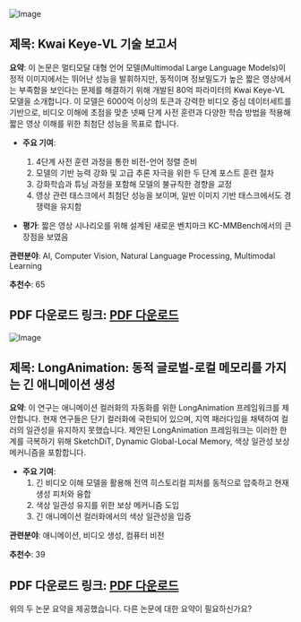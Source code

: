![Image](https://cdn-thumbnails.huggingface.co/social-thumbnails/papers/2507.01949.png)
## 제목: Kwai Keye-VL 기술 보고서

**요약**: 이 논문은 멀티모달 대형 언어 모델(Multimodal Large Language Models)이 정적 이미지에서는 뛰어난 성능을 발휘하지만, 동적이며 정보밀도가 높은 짧은 영상에서는 부족함을 보인다는 문제를 해결하기 위해 개발된 80억 파라미터의 Kwai Keye-VL 모델을 소개합니다. 이 모델은 6000억 이상의 토큰과 강력한 비디오 중심 데이터세트를 기반으로, 비디오 이해에 초점을 맞춘 넷째 단계 사전 훈련과 다양한 학습 방법을 적용해 짧은 영상 이해를 위한 최첨단 성능을 목표로 합니다. 

- **주요 기여**:
  1. 4단계 사전 훈련 과정을 통한 비전-언어 정렬 준비
  2. 모델의 기반 능력 강화 및 고급 추론 자극을 위한 두 단계 포스트 훈련 절차
  3. 강화학습과 튜닝 과정을 포함해 모델의 불규칙한 경향을 교정
  4. 영상 관련 태스크에서 최첨단 성능을 보이며, 일반 이미지 기반 태스크에서도 경쟁력을 유지함

- **평가**: 짧은 영상 시나리오를 위해 설계된 새로운 벤치마크 KC-MMBench에서의 큰 장점을 보였음

**관련분야**: AI, Computer Vision, Natural Language Processing, Multimodal Learning

**추천수**: 65

**PDF 다운로드 링크**: [PDF 다운로드](https://arxiv.org/pdf/2507.01949)
---

![Image](/avatars/dceb2f6c804c583adf15a3536c8c995b.svg)
## 제목: LongAnimation: 동적 글로벌-로컬 메모리를 가지는 긴 애니메이션 생성

**요약**: 이 연구는 애니메이션 컬러화의 자동화를 위한 LongAnimation 프레임워크를 제안합니다. 현재 연구들은 단기 컬러화에 국한되어 있으며, 지역 패러다임을 채택하여 컬러의 일관성을 유지하지 못했습니다. 제안된 LongAnimation 프레임워크는 이러한 한계를 극복하기 위해 SketchDiT, Dynamic Global-Local Memory, 색상 일관성 보상 메커니즘을 포함합니다. 

- **주요 기여**:
  1. 긴 비디오 이해 모델을 활용해 전역 히스토리컬 피처를 동적으로 압축하고 현재 생성 피처와 융합
  2. 색상 일관성 유지를 위한 보상 메커니즘 도입
  3. 긴 애니메이션 컬러화에서의 색상 일관성을 입증

**관련분야**: 애니메이션, 비디오 생성, 컴퓨터 비전

**추천수**: 39

**PDF 다운로드 링크**: [PDF 다운로드](https://arxiv.org/pdf/2507.01945)
---

위의 두 논문 요약을 제공했습니다. 다른 논문에 대한 요약이 필요하신가요?